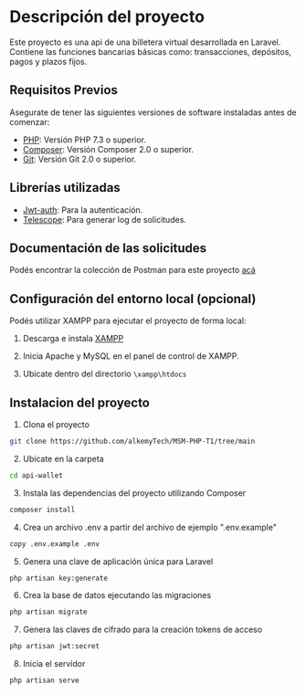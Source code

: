 # Descripción del proyecto

Este proyecto es una api de una billetera virtual desarrollada en Laravel. Contiene las funciones bancarias básicas como: transacciones, depósitos, pagos y plazos fijos.

## Requisitos Previos

Asegurate de tener las siguientes versiones de software instaladas antes de comenzar:

- [PHP](https://www.php.net/): Versión PHP 7.3 o superior.
- [Composer](https://getcomposer.org/): Versión Composer 2.0 o superior.
- [Git](https://git-scm.com/): Versión Git 2.0 o superior.

## Librerías utilizadas

- [Jwt-auth](https://jwt-auth.readthedocs.io/en/develop/): Para la autenticación.
- [Telescope](https://laravel.com/docs/10.x/telescope): Para generar log de solicitudes.

## Documentación de las solicitudes

Podés encontrar la colección de Postman para este proyecto [acá](https://github.com/emiliovernet/api-wallet/blob/main/api-wallet.postman_collection.json) 


## Configuración del entorno local (opcional)

Podés utilizar XAMPP para ejecutar el proyecto de forma local:

1) Descarga e instala [XAMPP](https://www.apachefriends.org/es/download.html)

2) Inicia Apache y MySQL en el panel de control de XAMPP.

3) Ubicate dentro del directorio ``\xampp\htdocs``

## Instalacion del proyecto

1) Clona el proyecto

```bash
git clone https://github.com/alkemyTech/MSM-PHP-T1/tree/main
```
2) Ubicate en la carpeta

```bash
cd api-wallet
```
3) Instala las dependencias del proyecto utilizando Composer

 ```bash
 composer install
 ```
 
4) Crea un archivo .env a partir del archivo de ejemplo ".env.example"

 ```bash
 copy .env.example .env
 ```

5) Genera una clave de aplicación única para Laravel

 ```bash
 php artisan key:generate
 ```

6) Crea la base de datos ejecutando las migraciones

 ```bash
 php artisan migrate
 ```

7) Genera las claves de cifrado para la creación tokens de acceso

 ```bash
 php artisan jwt:secret
 ```

8) Inicia el servidor

 ```bash
 php artisan serve
 ```

